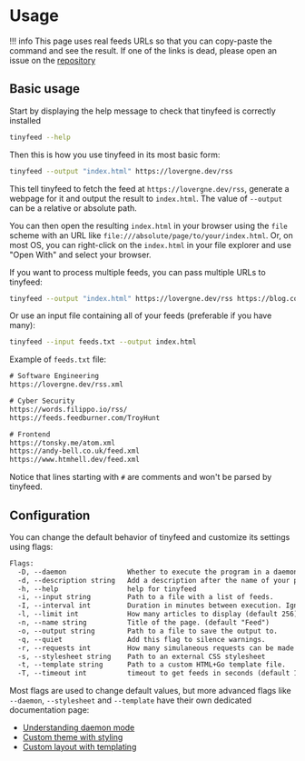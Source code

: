 # Usage

!!! info
    This page uses real feeds URLs so that you can copy-paste the command and see the result. If one of the links is dead, please open an issue on the [repository](https://github.com/TheBigRoomXXL/tinyfeed/issues)

## Basic usage

Start by displaying the help message to check that tinyfeed is correctly installed
```bash
tinyfeed --help
```

Then this is how you use tinyfeed in its most basic form:
```bash
tinyfeed --output "index.html" https://lovergne.dev/rss
```
This tell tinyfeed to fetch the feed at `https://lovergne.dev/rss`, generate a webpage for it and output the result to `index.html`. The value of `--output` can be a relative or absolute path. 

You can then open the resulting `index.html` in your browser using the `file` scheme with an URL like `file:///absolute/page/to/your/index.html`. Or, on most OS, you can right-click on the `index.html` in your file explorer and use "Open With" and select your browser. 

If you want to process multiple feeds, you can pass multiple URLs to tinyfeed:
```bash
tinyfeed --output "index.html" https://lovergne.dev/rss https://blog.codingconfessions.com/feed
```
Or use an input file containing all of your feeds (preferable if you have many):
```bash
tinyfeed --input feeds.txt --output index.html
```
Example of `feeds.txt` file:
```txt
# Software Engineering
https://lovergne.dev/rss.xml

# Cyber Security
https://words.filippo.io/rss/
https://feeds.feedburner.com/TroyHunt

# Frontend
https://tonsky.me/atom.xml
https://andy-bell.co.uk/feed.xml
https://www.htmhell.dev/feed.xml
```

Notice that lines starting with `#` are comments and won't be parsed by tinyfeed.

## Configuration

You can change the default behavior of tinyfeed and customize its settings using
flags:
```txt
Flags:
  -D, --daemon               Whether to execute the program in a daemon mode.
  -d, --description string   Add a description after the name of your page
  -h, --help                 help for tinyfeed
  -i, --input string         Path to a file with a list of feeds.
  -I, --interval int         Duration in minutes between execution. Ignored if not in daemon mode. (default 1440)
  -l, --limit int            How many articles to display (default 256)
  -n, --name string          Title of the page. (default "Feed")
  -o, --output string        Path to a file to save the output to.
  -q, --quiet                Add this flag to silence warnings.
  -r, --requests int         How many simulaneous requests can be made (default 16)
  -s, --stylesheet string    Path to an external CSS stylesheet
  -t, --template string      Path to a custom HTML+Go template file.
  -T, --timeout int          timeout to get feeds in seconds (default 15)
```

Most flags are used to change default values, but more advanced flags like `--daemon`, `--stylesheet` and `--template` have their own dedicated documentation page:

- [Understanding daemon mode](/daemon)
- [Custom theme with styling](/styling/)
- [Custom layout with templating](/templating)




